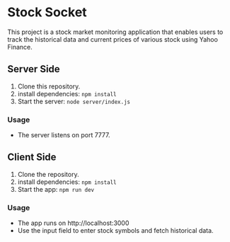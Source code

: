 # Stock Socket

This project is a stock market monitoring application that enables users to track the historical data and current prices of various stock using Yahoo Finance.

## Server Side

1. Clone this repository.
2. install dependencies: `npm install`
3. Start the server: `node server/index.js`

### Usage

- The server listens on port 7777.

## Client Side

1. Clone the repository.
2. install dependencies: `npm install`
3. Start the app: `npm run dev`

### Usage

- The app runs on http://localhost:3000
- Use the input field to enter stock symbols and fetch historical data.
